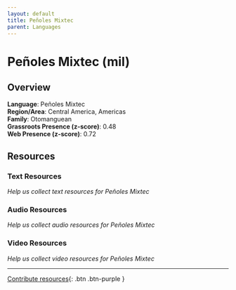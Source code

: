 ```yaml
---
layout: default
title: Peñoles Mixtec
parent: Languages
---
```


# Peñoles Mixtec (mil)

## Overview

**Language**: Peñoles Mixtec  
**Region/Area**: Central America, Americas  
**Family**: Otomanguean  
**Grassroots Presence (z-score)**: 0.48  
**Web Presence (z-score)**: 0.72  

## Resources

### Text Resources
*Help us collect text resources for Peñoles Mixtec*

### Audio Resources
*Help us collect audio resources for Peñoles Mixtec*

### Video Resources
*Help us collect video resources for Peñoles Mixtec*

---

[Contribute resources](https://forms.office.com/e/1SfLJx3u1r){: .btn .btn-purple }
